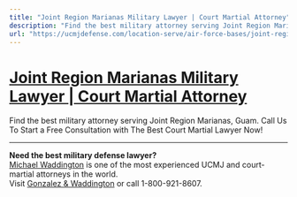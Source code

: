 ```yaml
---
title: "Joint Region Marianas Military Lawyer | Court Martial Attorney"
description: "Find the best military attorney serving Joint Region Marianas, Guam. Call Us To Start a Free Consultation with The Best Court Martial Lawyer Now!"
url: "https://ucmjdefense.com/location-serve/air-force-bases/joint-region-marianas-military-lawyer-court-martial-attorney.html"
---
```


# [Joint Region Marianas Military Lawyer | Court Martial Attorney](https://ucmjdefense.com/location-serve/air-force-bases/joint-region-marianas-military-lawyer-court-martial-attorney.html)

Find the best military attorney serving Joint Region Marianas, Guam. Call Us To Start a Free Consultation with The Best Court Martial Lawyer Now!

---

**Need the best military defense lawyer?**  
[Michael Waddington](https://ucmjdefense.com/attorneys/michael-stewart-waddington-partner.html) is one of the most experienced UCMJ and court-martial attorneys in the world.  
Visit [Gonzalez & Waddington](https://ucmjdefense.com) or call 1-800-921-8607.
